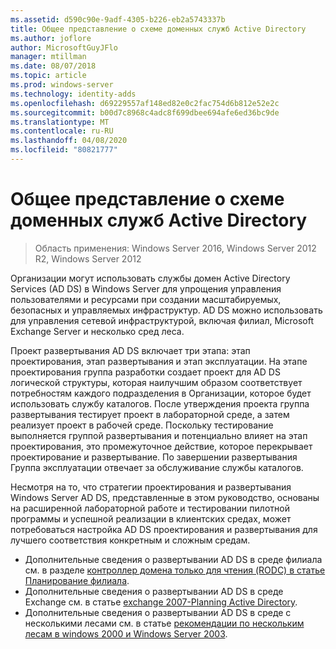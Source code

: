 ```yaml
---
ms.assetid: d590c90e-9adf-4305-b226-eb2a5743337b
title: Общее представление о схеме доменных служб Active Directory
ms.author: joflore
author: MicrosoftGuyJFlo
manager: mtillman
ms.date: 08/07/2018
ms.topic: article
ms.prod: windows-server
ms.technology: identity-adds
ms.openlocfilehash: d69229557af148ed82e0c2fac754d6b812e52e2c
ms.sourcegitcommit: b00d7c8968c4adc8f699dbee694afe6ed36bc9de
ms.translationtype: MT
ms.contentlocale: ru-RU
ms.lasthandoff: 04/08/2020
ms.locfileid: "80821777"
---
```

# <a name="understanding-ad-ds-design"></a>Общее представление о схеме доменных служб Active Directory

>Область применения: Windows Server 2016, Windows Server 2012 R2, Windows Server 2012

Организации могут использовать службы домен Active Directory Services (AD DS) в Windows Server для упрощения управления пользователями и ресурсами при создании масштабируемых, безопасных и управляемых инфраструктур. AD DS можно использовать для управления сетевой инфраструктурой, включая филиал, Microsoft Exchange Server и несколько сред леса.  
  
Проект развертывания AD DS включает три этапа: этап проектирования, этап развертывания и этап эксплуатации. На этапе проектирования группа разработки создает проект для AD DS логической структуры, которая наилучшим образом соответствует потребностям каждого подразделения в Организации, которое будет использовать службу каталогов. После утверждения проекта группа развертывания тестирует проект в лабораторной среде, а затем реализует проект в рабочей среде. Поскольку тестирование выполняется группой развертывания и потенциально влияет на этап проектирования, это промежуточное действие, которое перекрывает проектирование и развертывание. По завершении развертывания Группа эксплуатации отвечает за обслуживание службы каталогов.  
  
Несмотря на то, что стратегии проектирования и развертывания Windows Server AD DS, представленные в этом руководство, основаны на расширенной лабораторной работе и тестировании пилотной программы и успешной реализации в клиентских средах, может потребоваться настройка AD DS проектирования и развертывания для лучшего соответствия конкретным и сложным средам.
  
- Дополнительные сведения о развертывании AD DS в среде филиала см. в разделе [контроллер домена только для чтения (RODC) в статье Планирование филиала](https://go.microsoft.com/fwlink/?LinkId=100207).  
- Дополнительные сведения о развертывании AD DS в среде Exchange см. в статье [exchange 2007-Planning Active Directory](https://go.microsoft.com/fwlink/?LinkId=88904).  
- Дополнительные сведения о развертывании AD DS в среде с несколькими лесами см. в статье [рекомендации по нескольким лесам в windows 2000 и Windows Server 2003](https://go.microsoft.com/fwlink/?LinkId=88905).  
